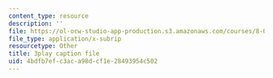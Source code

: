 ```yaml
---
content_type: resource
description: ''
file: https://ol-ocw-studio-app-production.s3.amazonaws.com/courses/8-01sc-classical-mechanics-fall-2016/4bdfb7efc3aca98dcf1e28493954c502_gl9c9qJRqcM.srt
file_type: application/x-subrip
resourcetype: Other
title: 3play caption file
uid: 4bdfb7ef-c3ac-a98d-cf1e-28493954c502
---
```

